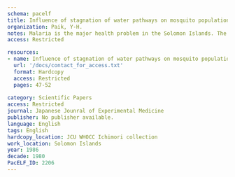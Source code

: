 ```yaml
---
schema: pacelf
title: Influence of stagnation of water pathways on mosquito population density in connection with malaria transimission in the Solomon Islands
organization: Paik, Y-H.
notes: Malaria is the major health problem in the Solomon Islands. The area of Guadalcanal plains has been known as the most malarious area of the Solomons. In spite of well executed DDT indoor spraying, malaria transmission was not interrupted. The causative factors responsible for this persisting transmission appeared to rest on three factors  refractoriness of Anopheles farauti to DDT spraying; the habit of people to stay outside late in the evening and a marked outdoor biting tendency of A. farauti. It was found that DDT indoor spraying alone had little impact on interruption of malaria transmission. This study conducted in early 1974 was planned to observe the change of mosquito population density in relation to the constriction of the river-mouth in north Guadalcanal in order to consider alternative means for malaria control. With the result of this study, one can assume, with a reasonable degree of certainty, that the improvement of the malaria situation in north Guadalcanal would be associated with steady flow of the river water by maintaining the river/stream-mouth in an open condition.
access: Restricted

resources:
- name: Influence of stagnation of water pathways on mosquito population density in connection with malaria transimission in the Solomon Islands
  url: '/docs/contact_for_access.txt'
  format: Hardcopy
  access: Restricted
  pages: 47-52
 
category: Scientific Papers
access: Restricted
journal: Japanese Jounral of Experimental Medicine
publisher: No publisher available. 
language: English 
tags: English 
hardcopy_location: JCU WHOCC Ichimori collection
work_location: Solomon Islands
year: 1986
decade: 1980
PacELF_ID: 2206
---
```

